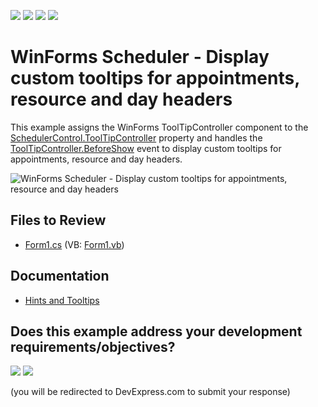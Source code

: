 <!-- default badges list -->
![](https://img.shields.io/endpoint?url=https://codecentral.devexpress.com/api/v1/VersionRange/128634580/24.2.1%2B)
[![](https://img.shields.io/badge/Open_in_DevExpress_Support_Center-FF7200?style=flat-square&logo=DevExpress&logoColor=white)](https://supportcenter.devexpress.com/ticket/details/E4137)
[![](https://img.shields.io/badge/📖_How_to_use_DevExpress_Examples-e9f6fc?style=flat-square)](https://docs.devexpress.com/GeneralInformation/403183)
[![](https://img.shields.io/badge/💬_Leave_Feedback-feecdd?style=flat-square)](#does-this-example-address-your-development-requirementsobjectives)
<!-- default badges end -->

# WinForms Scheduler - Display custom tooltips for appointments, resource and day headers

This example assigns the WinForms ToolTipController component to the [SchedulerControl.ToolTipController](https://docs.devexpress.com/WindowsForms/DevExpress.XtraScheduler.SchedulerControl.ToolTipController) property and handles the [ToolTipController.BeforeShow](https://docs.devexpress.com/WindowsForms/DevExpress.Utils.ToolTipController.BeforeShow) event to display custom tooltips for appointments, resource and day headers.

![WinForms Scheduler - Display custom tooltips for appointments, resource and day headers](https://raw.githubusercontent.com/DevExpress-Examples/how-to-display-custom-tooltips-for-appointments-resource-headers-and-day-headers-e4137/13.1.4%2B/media/winforms-scheduler-custom-tooltips.png)


## Files to Review

* [Form1.cs](./CS/Form1.cs) (VB: [Form1.vb](./VB/Form1.vb))


## Documentation

* [Hints and Tooltips](https://docs.devexpress.com/WindowsForms/2398/common-features/tooltips)
<!-- feedback -->
## Does this example address your development requirements/objectives?

[<img src="https://www.devexpress.com/support/examples/i/yes-button.svg"/>](https://www.devexpress.com/support/examples/survey.xml?utm_source=github&utm_campaign=winforms-scheduler-display-custom-tooltips&~~~was_helpful=yes) [<img src="https://www.devexpress.com/support/examples/i/no-button.svg"/>](https://www.devexpress.com/support/examples/survey.xml?utm_source=github&utm_campaign=winforms-scheduler-display-custom-tooltips&~~~was_helpful=no)

(you will be redirected to DevExpress.com to submit your response)
<!-- feedback end -->
